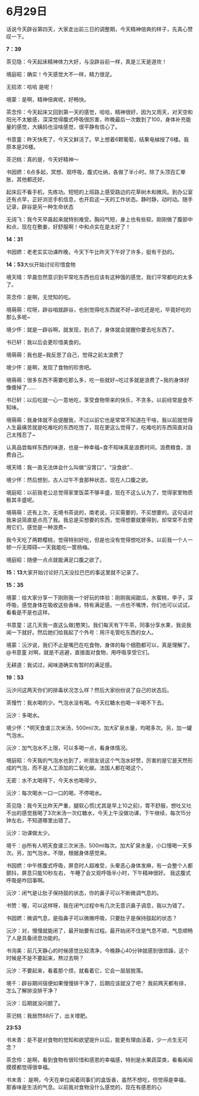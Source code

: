 # 6月29日

话说今天辟谷第四天，大家走出前三日的调整期，今天精神倍爽的样子，先真心赞叹一下。

**7：39**

茶见隐：今天起床精神体力大好，与没辟谷前一样，真是三天是道坎！

境庭昭：确实！今天感觉大不一样，精力很足。

无拾浓：哈哈 是呢！

境蒙：是啊，精神倍爽呢，好畅快。

茶念伶：今天起床又回到第一天的感觉，哈哈，精神很好，因为又雨天，对天空和阳光不太敏感，深深觉得腹式呼吸很厉害，昨晚最后一次数到了100，身体补充能量的感觉，大姨妈也没啥感觉，很平静有信心了。

书意童：昨天快死了，今天又鲜活了。早上想着6颗葡萄，结果电梯按了6楼。我原本是26楼。

茶汜桃：真的是，今天好精神～

书因㜣：6点多起，冥想、观呼吸，腹式吐纳，各做了半小时。除了头顶百汇晕胀，其他都还好。

起床后不看手机，先练功。短短的上班路上感受路边的花草树木和微风。到办公室还有点早，正好浏览手机信息，也开启这一天的工作状态。静时静，动时动。随手记录，辟谷是另一种生命状态

无阔飞：我今天早晨起来就特别难受。胸闷气短，身上也有些软。刚刚做了腹部中和点，现在在敷姜，好舒服啊！中和点实在是太好了！

**14：31**

书因㜣：老老实实功课昨晚，今天下午比昨天下午好了许多，挺有干劲的。

**14：53**大伙开始讨论珍惜食物

境天晴：早晨忽然意识到平常吃东西也应该有这种饿的感觉，我们平常都吃的太多了。

茶念伶：是啊，无觉知的吃。 

境萌萌：哎呀，辟谷咱就辟谷，也别觉得吃东西就不好~该吃还是吃，毕竟好吃的那么多呢~

境少怀：就是一辟谷啊，就发现，到点了，身体就会提醒你要去吃东西了。

书已轩：我以后会更珍惜美食的。

境萌萌：我也是~我反思了自己，觉得之前太浪费了

境少怀：是啊，发现了食物的珍贵吧。

境萌萌：很多东西不需要吃那么多，吃一些就好~吃过多就是浪费了~我的身体好像傻掉了……

书已轩：以后吃就一心一意地吃，享受食物带来的快乐，不贪多。以前经常是食不知味。

境萌萌：我身体就不会提醒我，不过以前它也是常常不知道在干啥，我以前就觉得人生最痛苦就是吃难吃的东西吃饱了，现在更这么觉得了，吃难吃的东西简直对自己太残忍了~

认真品尝每样东西的味道，也是一种幸福~食不知味真是浪费时间，浪费粮食，浪费自己。

境天晴：我一直无法体会什么叫做“没胃口”，“没食欲”…

境少怀：然后想到，古人过午不食那种状态，现在人口腹之欲。

境庭昭：以前我老公总觉得家里饭菜不够丰盛，现在不这么认为了，觉得家里物质极其丰盛呢。

境萌萌：还有上次，无境书茶说的，南老说，只买需要的，不买想要的。这句话对我来说简直是点亮了我。我总是买想要的东西，觉得想要就要得到，却常常不去使用它们，感觉是一种浪费~

我今天吃了两颗樱桃，觉得特别好吃，但是也没有觉得想吃好多。以前我一个人一顿一斤无障碍~一天我能吃一筐杨梅。

境庭昭：随便一点点就能满足口腹之欲了。

**15：13**大家开始讨论好几天没拉巴巴的事这里就不记录了。

**15：35**

境蒙：给大家分享一下刚刚我一个好玩的体验：刚刚我闻甜瓜，水蜜桃，李子，深呼吸，感觉身体在吸收这些香味，特有满足感。一点也不嘴馋，你们也可以试试，看看是不是也这样。

书意童：这几天我一直这么做\[憨笑\]。我们每天有下午茶，同事分享水果，我说我闻一下就好。然后她们给我起了个外号：用汗毛管吃东西的女人。

境蒙：沅汐说，我们不止是嘴巴在吃食物，身体的每个细胞都可以，真是理解了。@书意童 对啊，就是不逃避，直接面对食物，用呼吸享受它们。

无耕道：我试过，闻味道确实有暂时的满足感。

**19：53**

沅汐问这两天你们的排毒状况怎么样？然后大家纷纷说了自己的状态后。

茶慢竹：我水喝的少。气泡水没有喝。今天红糖水也喝一半喝不下去。

沅汐：多喝水。

境少怀：\*明天食谱三次米汤，500ml/次。加大矿泉水量，均喝多次。另，加一罐气泡水。

沅汐：加气泡水不上限，可以多喝一点，看身体情况。

境庭昭：今天我的气泡水也到了，听朋友说这个气泡水好赞，厉害的是它是天然形成的气泡，而不是人工添加的二氧化碳。法国人都在喝这个。

无密：水不太喝得下，今天水也喝得少。

沅汐：每次喝水一口一口的喝，不停喝水。

茶见隐：我今天比昨天严重，腿软心慌\(尤其是早上10之前\)，胃不舒服，想吐又吐不出的感觉我喝了3次米汤一次红糖水，今天上午没做功课，下午继续，每次15分钟左右，不知道哪里出错了。

沅汐：功课做太少。

境千：@所有人明天食谱三次米汤，500ml每次。加大矿泉水量，小口慢喝一天多次。另，加气泡水，不限，根据身体感觉来。

书因㜣：中午练腹式呼吸，屏息时人超难受，头晕恶心身体发麻，有一会整个人都颤抖，屏息只能10秒左右， 午睡了会又观呼吸半小时，下午精神很好。 我这腹式呼吸是咋回事啊。

沅汐：闭气是让肚子保持鼓的状态，你的鼻子可以不断微调气息的。

书赞：喔，可以这样呀，我在闭气过程中有几次无意识鼻子调息，我以为错了。

书因㜣：微调气息，是指鼻子可以微微呼吸，只要肚子是保持鼓起的状态？

沅汐：对，慢慢就能闭了，最开始要有过程。最开始闭不住是气息不顺，气息顺畅了人是具备闭息功能的。

书洵美：前几天静心的时候感觉比较清净，今晚静心40分钟就感到很烦躁，这个时候是不是不要起来，熬过去啊？

沅汐：不要起来，看着那个烦，就看着它，它会一层层脱落。

境千：辟谷期间宿便如果慢慢排干净了，后期应该就没了吧？ 我前两天都有排，怎么了解排没排干净？

沅汐：后期就没问题了。

茶汜桃：我居然88斤了，出关增肥。

**23:53**

书末青：是不是对食物的觉知和欲望提升以后，能更有理由活着，少一点生无可念？

茶念伶：是啊，看到食物有很珍惜和感恩的幸福感，特别是水果蔬菜类，看看闻闻摸摸都觉得很幸福。

书末青： 是啊，今天在单位闻着同事们的盒饭香，虽然不想吃，但觉得是幸福，那香味是生活的气息。以前我对食物没什么感觉的，现在有感恩的心

